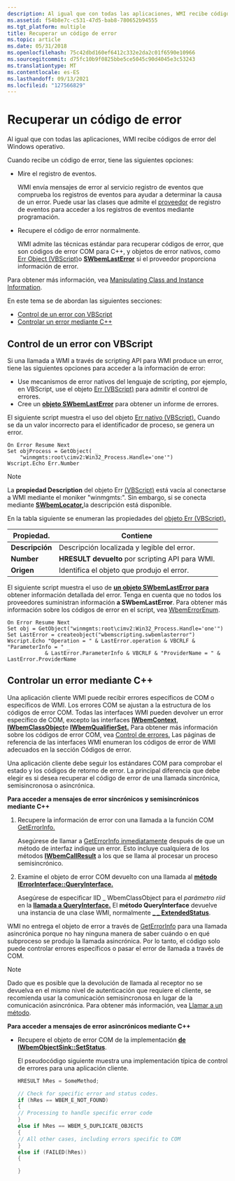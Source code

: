 ```yaml
---
description: Al igual que con todas las aplicaciones, WMI recibe códigos de error del Windows operativo.
ms.assetid: f54b8e7c-c531-47d5-bab8-780652b94555
ms.tgt_platform: multiple
title: Recuperar un código de error
ms.topic: article
ms.date: 05/31/2018
ms.openlocfilehash: 75c42dbd160ef6412c332e2da2c01f6590e10966
ms.sourcegitcommit: d75fc10b9f0825bbe5ce5045c90d4045e3c53243
ms.translationtype: MT
ms.contentlocale: es-ES
ms.lasthandoff: 09/13/2021
ms.locfileid: "127566829"
---
```

# <a name="retrieving-an-error-code"></a>Recuperar un código de error

Al igual que con todas las aplicaciones, WMI recibe códigos de error del Windows operativo.

Cuando recibe un código de error, tiene las siguientes opciones:

-   Mire el registro de eventos.

    WMI envía mensajes de error al servicio registro de eventos que comprueba los registros de eventos para ayudar a determinar la causa de un error. Puede usar las clases que admite el [proveedor](/previous-versions/windows/desktop/eventlogprov/event-log-provider) de registro de eventos para acceder a los registros de eventos mediante programación.

-   Recupere el código de error normalmente.

    WMI admite las técnicas estándar para recuperar códigos de error, que son códigos de error COM para C++, y objetos de error nativos, como [Err Object (VBScript)](/previous-versions//sbf5ze0e(v=vs.85))o [**SWbemLastError**](swbemlasterror.md) si el proveedor proporciona información de error.

Para obtener más información, vea [Manipulating Class and Instance Information](manipulating-class-and-instance-information.md).

En este tema se de abordan las siguientes secciones:

-   [Control de un error con VBScript](#handling-an-error-with-vbscript)
-   [Controlar un error mediante C++](#handling-an-error-using-c)

## <a name="handling-an-error-with-vbscript"></a>Control de un error con VBScript

Si una llamada a WMI a través de scripting API para WMI produce un error, tiene las siguientes opciones para acceder a la información de error:

-   Use mecanismos de error nativos del lenguaje de scripting, por ejemplo, en VBScript, use el objeto [Err (VBScript)](/previous-versions//sbf5ze0e(v=vs.85)) para admitir el control de errores.
-   Cree un [**objeto SWbemLastError**](swbemlasterror.md) para obtener un informe de errores.

El siguiente script muestra el uso del objeto [Err nativo (VBScript).](/previous-versions//sbf5ze0e(v=vs.85)) Cuando se da un valor incorrecto para el identificador de proceso, se genera un error.


```VB
On Error Resume Next
Set objProcess = GetObject( _
    "winmgmts:root\cimv2:Win32_Process.Handle='one'")
Wscript.Echo Err.Number
```



> [!Note]
>
> La **propiedad Description** del objeto Err [(VBScript)](/previous-versions//sbf5ze0e(v=vs.85)) está vacía al conectarse a WMI mediante el moniker "winmgmts:". Sin embargo, si se conecta mediante [**SWbemLocator,**](swbemlocator.md)la descripción está disponible.
>
> En la tabla siguiente se enumeran las propiedades del [objeto Err (VBScript).](/previous-versions//sbf5ze0e(v=vs.85))
>
> 
>
> | Propiedad.                   | Contiene                                                       |
> |----------------------------|----------------------------------------------------------------|
> | **Descripción**<br/> | Descripción localizada y legible del error.<br/> |
> | **Number**<br/>      | **HRESULT devuelto** por scripting API para WMI.<br/>  |
> | **Origen**<br/>      | Identifica el objeto que produjo el error.<br/>        |
>
> 
>
>  

 

El siguiente script muestra el uso de [**un objeto SWbemLastError para**](swbemlasterror.md) obtener información detallada del error. Tenga en cuenta que no todos los proveedores suministran información **a SWbemLastError**. Para obtener más información sobre los códigos de error en el script, vea [WbemErrorEnum](/windows/desktop/api/Wbemdisp/ne-wbemdisp-wbemerrorenum).


```VB
On Error Resume Next
Set obj = GetObject("winmgmts:root\cimv2:Win32_Process.Handle='one'")
Set LastError = createobject("wbemscripting.swbemlasterror")
Wscript.Echo "Operation = " & LastError.operation & VBCRLF & "ParameterInfo = " _
            & LastError.ParameterInfo & VBCRLF & "ProviderName = " & LastError.ProviderName
```



## <a name="handling-an-error-using-c"></a>Controlar un error mediante C++

Una aplicación cliente WMI puede recibir errores específicos de COM o específicos de WMI. Los errores COM se ajustan a la estructura de los códigos de error COM. Todas las interfaces WMI pueden devolver un error específico de COM, excepto las interfaces [**IWbemContext**](/windows/desktop/api/WbemCli/nn-wbemcli-iwbemcontext), [**IWbemClassObject**](/windows/desktop/api/WbemCli/nn-wbemcli-iwbemclassobject)e [**IWbemQualifierSet.**](/windows/desktop/api/Wbemcli/nn-wbemcli-iwbemqualifierset) Para obtener más información sobre los códigos de error COM, vea [Control de errores.](../com/error-handling-in-com.md) Las páginas de referencia de las interfaces WMI enumeran los códigos de error de WMI adecuados en la sección Códigos de error.

Una aplicación cliente debe seguir los estándares COM para comprobar el estado y los códigos de retorno de error. La principal diferencia que debe elegir es si desea recuperar el código de error de una llamada sincrónica, semisincronosa o asincrónica.

**Para acceder a mensajes de error sincrónicos y semisincrónicos mediante C++**

1.  Recupere la información de error con una llamada a la función COM [GetErrorInfo.]( /windows/win32/api/oleauto/nf-oleauto-geterrorinfo)

    Asegúrese de llamar a [GetErrorInfo inmediatamente]( /windows/win32/api/oleauto/nf-oleauto-geterrorinfo) después de que un método de interfaz indique un error. Esto incluye cualquiera de los métodos [**IWbemCallResult**](/windows/desktop/api/Wbemcli/nn-wbemcli-iwbemcallresult) a los que se llama al procesar un proceso semisincrónico.

2.  Examine el objeto de error COM devuelto con una llamada al [**método IErrorInterface::QueryInterface.**](/windows/win32/api/unknwn/nf-unknwn-iunknown-queryinterface(q))

    Asegúrese de especificar IID \_ WbemClassObject para el *parámetro riid* en la [**llamada a QueryInterface.**](/windows/win32/api/unknwn/nf-unknwn-iunknown-queryinterface(q)) El **método QueryInterface** devuelve una instancia de una clase WMI, normalmente [**\_ \_ ExtendedStatus**](--extendedstatus.md).

WMI no entrega el objeto de error a través de [GetErrorInfo]( /windows/win32/api/oleauto/nf-oleauto-geterrorinfo) para una llamada asincrónica porque no hay ninguna manera de saber cuándo o en qué subproceso se produjo la llamada asincrónica. Por lo tanto, el código solo puede controlar errores específicos o pasar el error de llamada a través de COM.

> [!Note]  
> Dado que es posible que la devolución de llamada al receptor no se devuelva en el mismo nivel de autenticación que requiere el cliente, se recomienda usar la comunicación semisincronosa en lugar de la comunicación asincrónica. Para obtener más información, vea [Llamar a un método](calling-a-method.md).

 

**Para acceder a mensajes de error asincrónicos mediante C++**

-   Recupere el objeto de error COM de la implementación [**de IWbemObjectSink::SetStatus**](/windows/desktop/api/Wbemcli/nf-wbemcli-iwbemobjectsink-setstatus).

    El pseudocódigo siguiente muestra una implementación típica de control de errores para una aplicación cliente.

    ```C++
    HRESULT hRes = SomeMethod;

    // Check for specific error and status codes.
    if (hRes == WBEM_E_NOT_FOUND)
    {
    // Processing to handle specific error code
    }
    else if hRes == WBEM_S_DUPLICATE_OBJECTS
    {
    // All other cases, including errors specific to COM
    }
    else if (FAILED(hRes))
    {

    }
    ```

    

 


